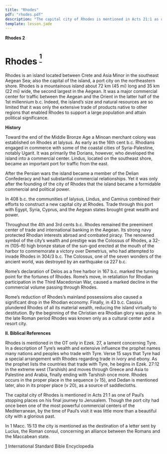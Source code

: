 ```yaml
---
title: "Rhodes"
pdf: "rhodes.pdf"
description: "The capital city of Rhodes is mentioned in Acts 21:1 as one of Paul's stopping places on his final journey to Jerusalem. Though the port city had once been one of the most powerful commercial centers of the Mediterranean, by the time of Paul's visit it was little more than a beautiful city with a glorious past."
template: lesson.jade
---
```



**Rhodes 2**

Rhodes <sup>[<sup>1</sup>](#sdfootnote1sym)</sup>
=================================================

Rhodes is an island located between Crete and Asia Minor in the
southeast Aegean Sea; also the capital of the island, a port city on the
northeastern shore. Rhodes is a mountainous island about 72 km (45 mi)
long and 35 km (22 mi) wide, the second largest in the Aegean. It was a
major commercial center for traffic between the Aegean and the Orient in
the latter half of the 1st millennium b.c. Indeed, the island’s size and
natural resources are so limited that it was only the extensive trade of
products native to other regions that enabled Rhodes to support a large
population and attain political significance.

**History**

Toward the end of the Middle Bronze Age a Minoan merchant colony was
established on Rhodes at Ialysus. As early as the 16th cent b.c.
Rhodians engaged in commerce with some of the coastal cities of
Syria-Palestine, notably Ugarit. It was primarily the Dorians, however,
who developed the island into a commercial center. Lindus, located on
the southeast shore, became an important port for traffic from the east.

After the Persian wars the island became a member of the Delian
Confederacy and had substantial commercial relationships. Yet it was
only after the founding of the city of Rhodes that the island became a
formidable commercial and political power.

In 408 b.c. the communities of Ialysus, Lindus, and Camirus combined
their efforts to construct a new capital city at Rhodes. Trade through
this port with Egypt, Syria, Cyprus, and the Aegean states brought great
wealth and power.

Throughout the 4th and 3rd cents b.c. Rhodes remained the preeminent
center of trade and international banking in the Aegean. Its strong navy
protected Rhodian interests abroad and combated piracy. The renowned
symbol of the city’s wealth and prestige was the Colossus of Rhodes, a
32-m (105–ft) high bronze statue of the sun-god erected at the mouth of
the harbor to commemorate a victory over Demetrius, who had attempted to
invade Rhodes in 304/3 b.c. The Colossus, one of the seven wonders of
the ancient world, was destroyed by an earthquake ca 227 b.c.

Rome’s declaration of Delos as a free harbor in 167 b.c. marked the
turning point for the fortunes of Rhodes. Rome’s move, in retaliation
for Rhodian participation in the Third Macedonian War, caused a marked
decline in the commercial volume passing through Rhodes.

Rome’s reduction of Rhodes’s mainland possessions also caused a
significant drop in the Rhodian economy. Finally, in 43 b.c. Cassius
plundered Rhodes of all its material wealth, reducing the island
virtually to destitution. By the beginning of the Christian era Rhodian
glory was gone. In the late Roman period Rhodes was known only as a
cultural center and a resort city.

**II. Biblical References**

Rhodes is mentioned in the OT only in Ezek. 27, a lament concerning
Tyre. In a description of Tyre’s wealth and extensive influence the
prophet names many nations and peoples who trade with Tyre. Verse 15
says that Tyre had a special arrangement with Rhodes regarding trade in
ivory and ebony. As the prophet lists the countries that trade with
Tyre, he begins in Ezek. 27:12 in the extreme west (Tarshish) and moves
through Greece and Asia to Palestine and Arabia, finally ending with
Tarshish once more. Rhodes occurs in the proper place in the sequence (v
15), and Dedan is mentioned later, also in its proper place (v 20), as a
source of saddlecloths.

The capital city of Rhodes is mentioned in Acts 21:1 as one of Paul’s
stopping places on his final journey to Jerusalem. Though the port city
had once been one of the most powerful commercial centers of the
Mediterranean, by the time of Paul’s visit it was little more than a
beautiful city with a glorious past.

In 1 Macc. 15:13 the city is mentioned as the destination of a letter
sent by Lucius, the Roman consul, concerning an alliance between the
Romans and the Maccabean state.

[1](#sdfootnote1anc) International Standard Bible Encyclopedia

